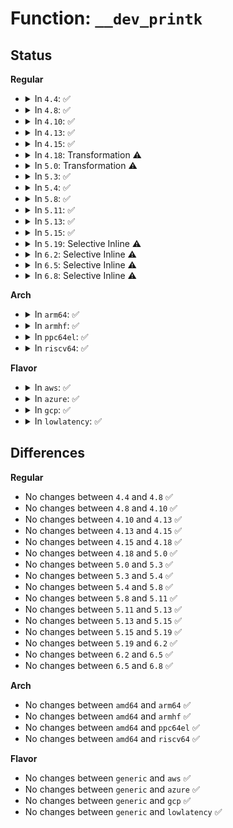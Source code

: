 # Function: <code>__dev_printk</code>

## Status
<b>Regular</b>
<ul>
<li>
<details>
<summary>In <code>4.4</code>: ✅</summary>

```c
void __dev_printk(const char *level, const struct device *dev, struct va_format *vaf);
```

**Collision:** Unique Static

**Inline:** No

**Transformation:** False

**Instances:**

```
In drivers/base/core.c (ffffffff815476d0)
Location: drivers/base/core.c:2189
Inline: False
Direct callers:
  - drivers/base/core.c:dev_printk
  - drivers/base/core.c:dev_emerg
  - drivers/base/core.c:dev_alert
  - drivers/base/core.c:dev_crit
  - drivers/base/core.c:dev_err
  - drivers/base/core.c:dev_warn
  - drivers/base/core.c:dev_notice
  - drivers/base/core.c:_dev_info
```
**Symbols:**

```
ffffffff815476d0-ffffffff81547750: __dev_printk (STB_LOCAL)
```
</details>
</li>
<li>
<details>
<summary>In <code>4.8</code>: ✅</summary>

```c
void __dev_printk(const char *level, const struct device *dev, struct va_format *vaf);
```

**Collision:** Unique Static

**Inline:** No

**Transformation:** False

**Instances:**

```
In drivers/base/core.c (ffffffff81599430)
Location: drivers/base/core.c:2189
Inline: False
Direct callers:
  - drivers/base/core.c:_dev_info
  - drivers/base/core.c:dev_notice
  - drivers/base/core.c:dev_warn
  - drivers/base/core.c:dev_err
  - drivers/base/core.c:dev_crit
  - drivers/base/core.c:dev_alert
  - drivers/base/core.c:dev_emerg
  - drivers/base/core.c:dev_printk
```
**Symbols:**

```
ffffffff81599430-ffffffff815994b0: __dev_printk (STB_LOCAL)
```
</details>
</li>
<li>
<details>
<summary>In <code>4.10</code>: ✅</summary>

```c
void __dev_printk(const char *level, const struct device *dev, struct va_format *vaf);
```

**Collision:** Unique Static

**Inline:** No

**Transformation:** False

**Instances:**

```
In drivers/base/core.c (ffffffff815c6d70)
Location: drivers/base/core.c:2780
Inline: False
Direct callers:
  - drivers/base/core.c:_dev_info
  - drivers/base/core.c:dev_notice
  - drivers/base/core.c:dev_warn
  - drivers/base/core.c:dev_err
  - drivers/base/core.c:dev_crit
  - drivers/base/core.c:dev_alert
  - drivers/base/core.c:dev_emerg
  - drivers/base/core.c:dev_printk
```
**Symbols:**

```
ffffffff815c6d70-ffffffff815c6df0: __dev_printk (STB_LOCAL)
```
</details>
</li>
<li>
<details>
<summary>In <code>4.13</code>: ✅</summary>

```c
void __dev_printk(const char *level, const struct device *dev, struct va_format *vaf);
```

**Collision:** Unique Static

**Inline:** No

**Transformation:** False

**Instances:**

```
In drivers/base/core.c (ffffffff815dbb00)
Location: drivers/base/core.c:2782
Inline: False
Direct callers:
  - drivers/base/core.c:_dev_info
  - drivers/base/core.c:dev_notice
  - drivers/base/core.c:dev_warn
  - drivers/base/core.c:dev_err
  - drivers/base/core.c:dev_crit
  - drivers/base/core.c:dev_alert
  - drivers/base/core.c:dev_emerg
  - drivers/base/core.c:dev_printk
```
**Symbols:**

```
ffffffff815dbb00-ffffffff815dbb80: __dev_printk (STB_LOCAL)
```
</details>
</li>
<li>
<details>
<summary>In <code>4.15</code>: ✅</summary>

```c
void __dev_printk(const char *level, const struct device *dev, struct va_format *vaf);
```

**Collision:** Unique Static

**Inline:** No

**Transformation:** False

**Instances:**

```
In drivers/base/core.c (ffffffff81642b30)
Location: drivers/base/core.c:2918
Inline: False
Direct callers:
  - drivers/base/core.c:_dev_info
  - drivers/base/core.c:dev_notice
  - drivers/base/core.c:dev_warn
  - drivers/base/core.c:dev_err
  - drivers/base/core.c:dev_crit
  - drivers/base/core.c:dev_alert
  - drivers/base/core.c:dev_emerg
  - drivers/base/core.c:dev_printk
```
**Symbols:**

```
ffffffff81642b30-ffffffff81642ba6: __dev_printk (STB_LOCAL)
```
</details>
</li>
<li>
<details>
<summary>In <code>4.18</code>: Transformation ⚠️</summary>

```c
void __dev_printk(const char *level, const struct device *dev, struct va_format *vaf);
```

**Collision:** Unique Static

**Inline:** No

**Transformation:** True

**Instances:**

```
In drivers/base/core.c (0)
Location: drivers/base/core.c:2973
Inline: False
Direct callers:
  - drivers/base/core.c:_dev_info
  - drivers/base/core.c:dev_notice
  - drivers/base/core.c:dev_warn
  - drivers/base/core.c:dev_err
  - drivers/base/core.c:dev_crit
  - drivers/base/core.c:dev_alert
  - drivers/base/core.c:dev_emerg
  - drivers/base/core.c:dev_printk
```
**Symbols:**

```
ffffffff8167dc90-ffffffff8167dcf7: __dev_printk (STB_LOCAL)
ffffffff8168081d-ffffffff81680831: __dev_printk.cold.38 (STB_LOCAL)
```
</details>
</li>
<li>
<details>
<summary>In <code>5.0</code>: Transformation ⚠️</summary>

```c
void __dev_printk(const char *level, const struct device *dev, struct va_format *vaf);
```

**Collision:** Unique Static

**Inline:** No

**Transformation:** True

**Instances:**

```
In drivers/base/core.c (0)
Location: drivers/base/core.c:3048
Inline: False
Direct callers:
  - drivers/base/core.c:_dev_info
  - drivers/base/core.c:_dev_notice
  - drivers/base/core.c:_dev_warn
  - drivers/base/core.c:_dev_err
  - drivers/base/core.c:_dev_crit
  - drivers/base/core.c:_dev_alert
  - drivers/base/core.c:_dev_emerg
  - drivers/base/core.c:dev_printk
```
**Symbols:**

```
ffffffff8169d690-ffffffff8169d6f7: __dev_printk (STB_LOCAL)
ffffffff816a02ad-ffffffff816a02c1: __dev_printk.cold.40 (STB_LOCAL)
```
</details>
</li>
<li>
<details>
<summary>In <code>5.3</code>: ✅</summary>

```c
void __dev_printk(const char *level, const struct device *dev, struct va_format *vaf);
```

**Collision:** Unique Static

**Inline:** No

**Transformation:** False

**Instances:**

```
In drivers/base/core.c (ffffffff816d8c99)
Location: drivers/base/core.c:3302
Inline: False
Direct callers:
  - drivers/base/core.c:_dev_info
  - drivers/base/core.c:_dev_notice
  - drivers/base/core.c:_dev_warn
  - drivers/base/core.c:_dev_err
  - drivers/base/core.c:_dev_crit
  - drivers/base/core.c:_dev_alert
  - drivers/base/core.c:_dev_emerg
  - drivers/base/core.c:dev_printk
```
**Symbols:**

```
ffffffff816d8c99-ffffffff816d8d08: __dev_printk (STB_LOCAL)
```
</details>
</li>
<li>
<details>
<summary>In <code>5.4</code>: ✅</summary>

```c
void __dev_printk(const char *level, const struct device *dev, struct va_format *vaf);
```

**Collision:** Unique Static

**Inline:** No

**Transformation:** False

**Instances:**

```
In drivers/base/core.c (ffffffff816fcd1f)
Location: drivers/base/core.c:3454
Inline: False
Direct callers:
  - drivers/base/core.c:_dev_info
  - drivers/base/core.c:_dev_notice
  - drivers/base/core.c:_dev_warn
  - drivers/base/core.c:_dev_err
  - drivers/base/core.c:_dev_crit
  - drivers/base/core.c:_dev_alert
  - drivers/base/core.c:_dev_emerg
  - drivers/base/core.c:dev_printk
```
**Symbols:**

```
ffffffff816fcd1f-ffffffff816fcd8e: __dev_printk (STB_LOCAL)
```
</details>
</li>
<li>
<details>
<summary>In <code>5.8</code>: ✅</summary>

```c
void __dev_printk(const char *level, const struct device *dev, struct va_format *vaf);
```

**Collision:** Unique Static

**Inline:** No

**Transformation:** False

**Instances:**

```
In drivers/base/core.c (ffffffff817b6675)
Location: drivers/base/core.c:3922
Inline: False
Direct callers:
  - drivers/base/core.c:_dev_info
  - drivers/base/core.c:_dev_notice
  - drivers/base/core.c:_dev_warn
  - drivers/base/core.c:_dev_err
  - drivers/base/core.c:_dev_crit
  - drivers/base/core.c:_dev_alert
  - drivers/base/core.c:_dev_emerg
  - drivers/base/core.c:dev_printk
```
**Symbols:**

```
ffffffff817b6675-ffffffff817b66e1: __dev_printk (STB_LOCAL)
```
</details>
</li>
<li>
<details>
<summary>In <code>5.11</code>: ✅</summary>

```c
void __dev_printk(const char *level, const struct device *dev, struct va_format *vaf);
```

**Collision:** Unique Static

**Inline:** No

**Transformation:** False

**Instances:**

```
In drivers/base/core.c (ffffffff81c0ddc3)
Location: drivers/base/core.c:4320
Inline: False
Direct callers:
  - drivers/base/core.c:_dev_info
  - drivers/base/core.c:_dev_notice
  - drivers/base/core.c:_dev_warn
  - drivers/base/core.c:_dev_err
  - drivers/base/core.c:_dev_crit
  - drivers/base/core.c:_dev_alert
  - drivers/base/core.c:_dev_emerg
  - drivers/base/core.c:dev_printk
```
**Symbols:**

```
ffffffff81c0ddc3-ffffffff81c0de2f: __dev_printk (STB_LOCAL)
```
</details>
</li>
<li>
<details>
<summary>In <code>5.13</code>: ✅</summary>

```c
void __dev_printk(const char *level, const struct device *dev, struct va_format *vaf);
```

**Collision:** Unique Static

**Inline:** No

**Transformation:** False

**Instances:**

```
In drivers/base/core.c (ffffffff81c00161)
Location: drivers/base/core.c:4547
Inline: False
Direct callers:
  - drivers/base/core.c:_dev_info
  - drivers/base/core.c:_dev_notice
  - drivers/base/core.c:_dev_warn
  - drivers/base/core.c:_dev_err
  - drivers/base/core.c:_dev_crit
  - drivers/base/core.c:_dev_alert
  - drivers/base/core.c:_dev_emerg
  - drivers/base/core.c:dev_printk
```
**Symbols:**

```
ffffffff81c00161-ffffffff81c001cd: __dev_printk (STB_LOCAL)
```
</details>
</li>
<li>
<details>
<summary>In <code>5.15</code>: ✅</summary>

```c
void __dev_printk(const char *level, const struct device *dev, struct va_format *vaf);
```

**Collision:** Unique Static

**Inline:** No

**Transformation:** False

**Instances:**

```
In drivers/base/core.c (ffffffff81d026d2)
Location: drivers/base/core.c:4612
Inline: False
Direct callers:
  - drivers/base/core.c:_dev_info
  - drivers/base/core.c:_dev_notice
  - drivers/base/core.c:_dev_warn
  - drivers/base/core.c:_dev_err
  - drivers/base/core.c:_dev_crit
  - drivers/base/core.c:_dev_alert
  - drivers/base/core.c:_dev_emerg
  - drivers/base/core.c:_dev_printk
```
**Symbols:**

```
ffffffff81d026d2-ffffffff81d0273e: __dev_printk (STB_LOCAL)
```
</details>
</li>
<li>
<details>
<summary>In <code>5.19</code>: Selective Inline ⚠️</summary>

```c
void __dev_printk(const char *level, const struct device *dev, struct va_format *vaf);
```

**Collision:** Unique Static

**Inline:** Selective

**Transformation:** False

**Instances:**

```
In drivers/base/core.c (ffffffff81ecacc3)
Location: drivers/base/core.c:4646
Inline: True
Direct callers:
  - drivers/base/core.c:_dev_info
  - drivers/base/core.c:_dev_notice
  - drivers/base/core.c:_dev_warn
  - drivers/base/core.c:_dev_err
  - drivers/base/core.c:_dev_crit
  - drivers/base/core.c:_dev_alert
  - drivers/base/core.c:_dev_emerg
  - drivers/base/core.c:_dev_printk
```
**Symbols:**

```
ffffffff81ecacc3-ffffffff81ecad44: __dev_printk (STB_LOCAL)
```
</details>
</li>
<li>
<details>
<summary>In <code>6.2</code>: Selective Inline ⚠️</summary>

```c
void __dev_printk(const char *level, const struct device *dev, struct va_format *vaf);
```

**Collision:** Unique Static

**Inline:** Selective

**Transformation:** False

**Instances:**

```
In drivers/base/core.c (ffffffff81ae2b50)
Location: drivers/base/core.c:4865
Inline: True
Direct callers:
  - drivers/base/core.c:_dev_info
  - drivers/base/core.c:_dev_notice
  - drivers/base/core.c:_dev_warn
  - drivers/base/core.c:_dev_err
  - drivers/base/core.c:_dev_crit
  - drivers/base/core.c:_dev_alert
  - drivers/base/core.c:_dev_emerg
  - drivers/base/core.c:_dev_printk
```
**Symbols:**

```
ffffffff81ae2b50-ffffffff81ae2bee: __dev_printk (STB_LOCAL)
```
</details>
</li>
<li>
<details>
<summary>In <code>6.5</code>: Selective Inline ⚠️</summary>

```c
void __dev_printk(const char *level, const struct device *dev, struct va_format *vaf);
```

**Collision:** Unique Static

**Inline:** Selective

**Transformation:** False

**Instances:**

```
In drivers/base/core.c (ffffffff81b30a70)
Location: drivers/base/core.c:4870
Inline: True
Direct callers:
  - drivers/base/core.c:_dev_info
  - drivers/base/core.c:_dev_notice
  - drivers/base/core.c:_dev_warn
  - drivers/base/core.c:_dev_err
  - drivers/base/core.c:_dev_crit
  - drivers/base/core.c:_dev_alert
  - drivers/base/core.c:_dev_emerg
  - drivers/base/core.c:_dev_printk
```
**Symbols:**

```
ffffffff81b30a70-ffffffff81b30b0e: __dev_printk (STB_LOCAL)
```
</details>
</li>
<li>
<details>
<summary>In <code>6.8</code>: Selective Inline ⚠️</summary>

```c
void __dev_printk(const char *level, const struct device *dev, struct va_format *vaf);
```

**Collision:** Unique Static

**Inline:** Selective

**Transformation:** False

**Instances:**

```
In drivers/base/core.c (ffffffff81b88070)
Location: drivers/base/core.c:4883
Inline: True
Direct callers:
  - drivers/base/core.c:_dev_info
  - drivers/base/core.c:_dev_notice
  - drivers/base/core.c:_dev_warn
  - drivers/base/core.c:_dev_err
  - drivers/base/core.c:_dev_crit
  - drivers/base/core.c:_dev_alert
  - drivers/base/core.c:_dev_emerg
  - drivers/base/core.c:_dev_printk
```
**Symbols:**

```
ffffffff81b88070-ffffffff81b8810e: __dev_printk (STB_LOCAL)
```
</details>
</li>
</ul>
<b>Arch</b>
<ul>
<li>
<details>
<summary>In <code>arm64</code>: ✅</summary>

```c
void __dev_printk(const char *level, const struct device *dev, struct va_format *vaf);
```

**Collision:** Unique Static

**Inline:** No

**Transformation:** False

**Instances:**

```
In drivers/base/core.c (ffff8000108e792c)
Location: drivers/base/core.c:3454
Inline: False
Direct callers:
  - drivers/base/core.c:_dev_info
  - drivers/base/core.c:_dev_notice
  - drivers/base/core.c:_dev_warn
  - drivers/base/core.c:_dev_err
  - drivers/base/core.c:_dev_crit
  - drivers/base/core.c:_dev_alert
  - drivers/base/core.c:_dev_emerg
  - drivers/base/core.c:dev_printk
```
**Symbols:**

```
ffff8000108e792c-ffff8000108e79cc: __dev_printk (STB_LOCAL)
```
</details>
</li>
<li>
<details>
<summary>In <code>armhf</code>: ✅</summary>

```c
void __dev_printk(const char *level, const struct device *dev, struct va_format *vaf);
```

**Collision:** Unique Static

**Inline:** No

**Transformation:** False

**Instances:**

```
In drivers/base/core.c (c09d5d84)
Location: drivers/base/core.c:3454
Inline: False
Direct callers:
  - drivers/base/core.c:_dev_info
  - drivers/base/core.c:_dev_notice
  - drivers/base/core.c:_dev_warn
  - drivers/base/core.c:_dev_err
  - drivers/base/core.c:_dev_crit
  - drivers/base/core.c:_dev_alert
  - drivers/base/core.c:_dev_emerg
  - drivers/base/core.c:dev_printk
```
**Symbols:**

```
c09d5d84-c09d5e1c: __dev_printk (STB_LOCAL)
```
</details>
</li>
<li>
<details>
<summary>In <code>ppc64el</code>: ✅</summary>

```c
void __dev_printk(const char *level, const struct device *dev, struct va_format *vaf);
```

**Collision:** Unique Static

**Inline:** No

**Transformation:** False

**Instances:**

```
In drivers/base/core.c (c00000000097db80)
Location: drivers/base/core.c:3454
Inline: False
Direct callers:
  - drivers/base/core.c:_dev_info
  - drivers/base/core.c:_dev_notice
  - drivers/base/core.c:_dev_warn
  - drivers/base/core.c:_dev_err
  - drivers/base/core.c:_dev_crit
  - drivers/base/core.c:_dev_alert
  - drivers/base/core.c:_dev_emerg
  - drivers/base/core.c:dev_printk
```
**Symbols:**

```
c00000000097db80-c00000000097dc2c: __dev_printk (STB_LOCAL)
```
</details>
</li>
<li>
<details>
<summary>In <code>riscv64</code>: ✅</summary>

```c
void __dev_printk(const char *level, const struct device *dev, struct va_format *vaf);
```

**Collision:** Unique Static

**Inline:** No

**Transformation:** False

**Instances:**

```
In drivers/base/core.c (ffffffe00057bebe)
Location: drivers/base/core.c:3454
Inline: False
Direct callers:
  - drivers/base/core.c:_dev_info
  - drivers/base/core.c:_dev_notice
  - drivers/base/core.c:_dev_warn
  - drivers/base/core.c:_dev_err
  - drivers/base/core.c:_dev_crit
  - drivers/base/core.c:_dev_alert
  - drivers/base/core.c:_dev_emerg
  - drivers/base/core.c:dev_printk
```
**Symbols:**

```
ffffffe00057bebe-ffffffe00057bf3c: __dev_printk (STB_LOCAL)
```
</details>
</li>
</ul>
<b>Flavor</b>
<ul>
<li>
<details>
<summary>In <code>aws</code>: ✅</summary>

```c
void __dev_printk(const char *level, const struct device *dev, struct va_format *vaf);
```

**Collision:** Unique Static

**Inline:** No

**Transformation:** False

**Instances:**

```
In drivers/base/core.c (ffffffff816c250f)
Location: drivers/base/core.c:3454
Inline: False
Direct callers:
  - drivers/base/core.c:_dev_info
  - drivers/base/core.c:_dev_notice
  - drivers/base/core.c:_dev_warn
  - drivers/base/core.c:_dev_err
  - drivers/base/core.c:_dev_crit
  - drivers/base/core.c:_dev_alert
  - drivers/base/core.c:_dev_emerg
  - drivers/base/core.c:dev_printk
```
**Symbols:**

```
ffffffff816c250f-ffffffff816c257e: __dev_printk (STB_LOCAL)
```
</details>
</li>
<li>
<details>
<summary>In <code>azure</code>: ✅</summary>

```c
void __dev_printk(const char *level, const struct device *dev, struct va_format *vaf);
```

**Collision:** Unique Static

**Inline:** No

**Transformation:** False

**Instances:**

```
In drivers/base/core.c (ffffffff8169d7bf)
Location: drivers/base/core.c:3454
Inline: False
Direct callers:
  - drivers/base/core.c:_dev_info
  - drivers/base/core.c:_dev_notice
  - drivers/base/core.c:_dev_warn
  - drivers/base/core.c:_dev_err
  - drivers/base/core.c:_dev_crit
  - drivers/base/core.c:_dev_alert
  - drivers/base/core.c:_dev_emerg
  - drivers/base/core.c:dev_printk
```
**Symbols:**

```
ffffffff8169d7bf-ffffffff8169d82e: __dev_printk (STB_LOCAL)
```
</details>
</li>
<li>
<details>
<summary>In <code>gcp</code>: ✅</summary>

```c
void __dev_printk(const char *level, const struct device *dev, struct va_format *vaf);
```

**Collision:** Unique Static

**Inline:** No

**Transformation:** False

**Instances:**

```
In drivers/base/core.c (ffffffff816f09df)
Location: drivers/base/core.c:3454
Inline: False
Direct callers:
  - drivers/base/core.c:_dev_info
  - drivers/base/core.c:_dev_notice
  - drivers/base/core.c:_dev_warn
  - drivers/base/core.c:_dev_err
  - drivers/base/core.c:_dev_crit
  - drivers/base/core.c:_dev_alert
  - drivers/base/core.c:_dev_emerg
  - drivers/base/core.c:dev_printk
```
**Symbols:**

```
ffffffff816f09df-ffffffff816f0a4e: __dev_printk (STB_LOCAL)
```
</details>
</li>
<li>
<details>
<summary>In <code>lowlatency</code>: ✅</summary>

```c
void __dev_printk(const char *level, const struct device *dev, struct va_format *vaf);
```

**Collision:** Unique Static

**Inline:** No

**Transformation:** False

**Instances:**

```
In drivers/base/core.c (ffffffff8170b21f)
Location: drivers/base/core.c:3454
Inline: False
Direct callers:
  - drivers/base/core.c:_dev_info
  - drivers/base/core.c:_dev_notice
  - drivers/base/core.c:_dev_warn
  - drivers/base/core.c:_dev_err
  - drivers/base/core.c:_dev_crit
  - drivers/base/core.c:_dev_alert
  - drivers/base/core.c:_dev_emerg
  - drivers/base/core.c:dev_printk
```
**Symbols:**

```
ffffffff8170b21f-ffffffff8170b28e: __dev_printk (STB_LOCAL)
```
</details>
</li>
</ul>

## Differences
<b>Regular</b>
<ul>
<li>
No changes between <code>4.4</code> and <code>4.8</code> ✅
</li>
<li>
No changes between <code>4.8</code> and <code>4.10</code> ✅
</li>
<li>
No changes between <code>4.10</code> and <code>4.13</code> ✅
</li>
<li>
No changes between <code>4.13</code> and <code>4.15</code> ✅
</li>
<li>
No changes between <code>4.15</code> and <code>4.18</code> ✅
</li>
<li>
No changes between <code>4.18</code> and <code>5.0</code> ✅
</li>
<li>
No changes between <code>5.0</code> and <code>5.3</code> ✅
</li>
<li>
No changes between <code>5.3</code> and <code>5.4</code> ✅
</li>
<li>
No changes between <code>5.4</code> and <code>5.8</code> ✅
</li>
<li>
No changes between <code>5.8</code> and <code>5.11</code> ✅
</li>
<li>
No changes between <code>5.11</code> and <code>5.13</code> ✅
</li>
<li>
No changes between <code>5.13</code> and <code>5.15</code> ✅
</li>
<li>
No changes between <code>5.15</code> and <code>5.19</code> ✅
</li>
<li>
No changes between <code>5.19</code> and <code>6.2</code> ✅
</li>
<li>
No changes between <code>6.2</code> and <code>6.5</code> ✅
</li>
<li>
No changes between <code>6.5</code> and <code>6.8</code> ✅
</li>
</ul>
<b>Arch</b>
<ul>
<li>
No changes between <code>amd64</code> and <code>arm64</code> ✅
</li>
<li>
No changes between <code>amd64</code> and <code>armhf</code> ✅
</li>
<li>
No changes between <code>amd64</code> and <code>ppc64el</code> ✅
</li>
<li>
No changes between <code>amd64</code> and <code>riscv64</code> ✅
</li>
</ul>
<b>Flavor</b>
<ul>
<li>
No changes between <code>generic</code> and <code>aws</code> ✅
</li>
<li>
No changes between <code>generic</code> and <code>azure</code> ✅
</li>
<li>
No changes between <code>generic</code> and <code>gcp</code> ✅
</li>
<li>
No changes between <code>generic</code> and <code>lowlatency</code> ✅
</li>
</ul>
